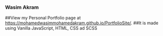 ### Wasim Akram
##View my Personal Portfolio page at https://mohamedwasimmohamedakram.github.io/PortfolioSite/.
##It is made using Vanilla JavaScript, HTML, CSS ad SCSS
